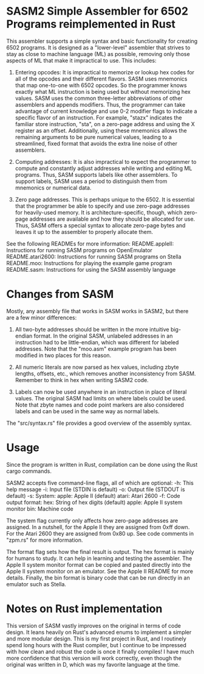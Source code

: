 # SASM2 Simple Assembler for 6502 Programs reimplemented in Rust

This assembler supports a simple syntax and basic functionality for creating 6502 programs. It is designed as a "lower-level" assembler that strives to stay as close to machine language (ML) as possible, removing only those aspects of ML that make it impractical to use. This includes:

1) Entering opcodes: It is impractical to memorize or lookup hex codes for all of the opcodes and their different flavors. SASM uses mnemonics that map one-to-one with 6502 opcodes. So the programmer knows exactly what ML instruction is being used but without memorizing hex values. SASM uses the common three-letter abbreviations of other assemblers and appends modifiers. Thus, the programmer can take advantage of current knowledge and use 0-2 modifier flags to indicate a specific flavor of an instruction. For example, "stazx" indicates the familiar store instruction, "sta", on a zero-page address and using the X register as an offset. Additionally, using these mnemonics allows the remaining arguments to be pure numerical values, leading to a streamlined, fixed format that avoids the extra line noise of other assemblers.

2) Computing addresses: It is also impractical to expect the programmer to compute and constantly adjust addresses while writing and editing ML programs. Thus, SASM supports labels like other assemblers. To support labels, SASM uses a period to distinguish them from mnemonics or numerical data.

3) Zero page addresses. This is perhaps unique to the 6502. It is essential that the programmer be able to specify and use zero-page addresses for heavily-used memory. It is architecture-specific, though, which zero-page addresses are available and how they should be allocated for use. Thus, SASM offers a special syntax to allocate zero-page bytes and leaves it up to the assembler to properly allocate them.

See the following READMEs for more information:
README.appleII: Instructions for running SASM programs on OpenEmulator
README.atari2600: Instructions for running SASM programs on Stella
README.moo: Instructions for playing the example game program
README.sasm: Instructions for using the SASM assembly language

# Changes from SASM

Mostly, any assembly file that works in SASM works in SASM2, but there are a few minor differences:

1) All two-byte addresses should be written in the more intuitive big-endian format. In the original SASM, unlabeled addresses in an instruction had to be little-endian, which was different for labeled addresses. Note that the "moo.asm" example program has been modified in two places for this reason.

2) All numeric literals are now parsed as hex values, including zbyte lengths, offsets, etc., which removes another inconsistency from SASM. Remember to think in hex when writing SASM2 code.

3) Labels can now be used anywhere in an instruction in place of literal values. The original SASM had limits on where labels could be used. Note that zbyte names and code point markers are also considered labels and can be used in the same way as normal labels.

The "src/syntax.rs" file provides a good overview of the assembly syntax.

# Usage

Since the program is written in Rust, compilation can be done using the Rust cargo commands.

SASM2 accepts five command-line flags, all of which are optional:
-h: This help message
-i: Input  file (STDIN  is default)
-o: Output file (STDOUT is default)
-s: System:
    apple: Apple II (default)
    atari: Atari 2600
-f: Code output format:
    hex:   String of hex digits (default)
    apple: Apple II system monitor
    bin:   Machine code

The system flag currently only affects how zero-page addresses are assigned. In a nutshell, for the Apple II they are assigned from 0xff down. For the Atari 2600 they are assigned from 0x80 up. See code comments in "zpm.rs" for more information.

The format flag sets how the final result is output. The hex format is mainly for humans to study. It can help in learning and testing the assembler. The Apple II system monitor format can be copied and pasted directly into the Apple II system monitor on an emulator. See the Apple II README for more details. Finally, the bin format is binary code that can be run directly in an emulator such as Stella.

# Notes on Rust implementation

This version of SASM vastly improves on the original in terms of code design. It leans heavily on Rust's advanced enums to implement a simpler and more modular design. This is my first project in Rust, and I routinely spend long hours with the Rust compiler, but I continue to be impressed with how clean and robust the code is once it finally compiles! I have much more confidence that this version will work correctly, even though the original was written in D, which was my favorite language at the time.

